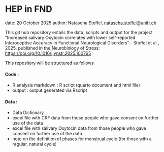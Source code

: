 # HEP in FND

 date: 		20 October 2025
 author: 	Natascha Stoffel, natascha.stoffel@unifr.ch
 
This git hub repository entails the data, scripts and output for the project "Increased salivary Oxytocin correlates with lower self-reported Interoceptive Accuracy in Functional Neurological Disorders" - Stoffel et al., 2025, published in the Neurobiology of Stress: https://doi.org/10.1016/j.ynstr.2025.100765 

This repository will be structured as follows


#### Code :		
-  R analysis markdown :  R script (quarto document and html file)
-  output : output generated via Rscript



#### Data :		
-  Data Dictionary
-  excel file with CRF data from those people who gave consent on further use of the data
- excel file with salivary Oxytocin data from those people who gave consent on further use of the data
- note on the definition of phases for menstrual cycle (for those with a regular, natural cycle)









        



